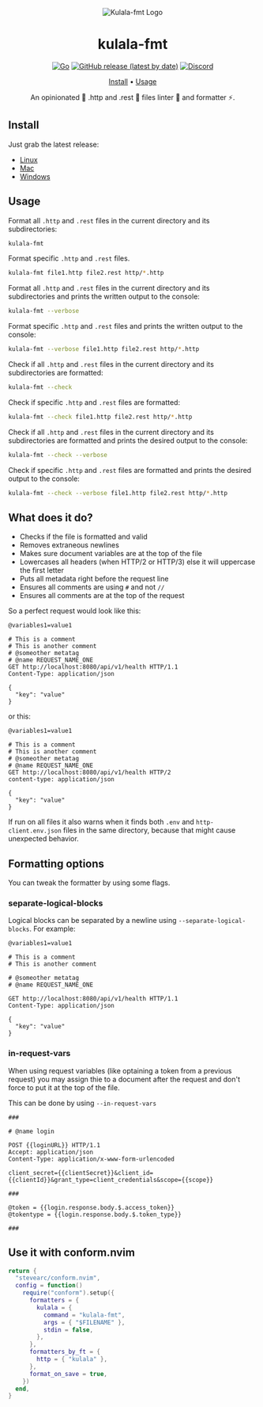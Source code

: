 <div align="center">

![Kulala-fmt Logo](logo.svg)

# kulala-fmt

[![Go](https://img.shields.io/badge/Made%20with%20Go-00ADD8.svg?style=for-the-badge&logo=go&logoColor=ffffff)](https://golang.org)
[![GitHub release (latest by date)](https://img.shields.io/github/v/release/mistweaverco/kulala-fmt?style=for-the-badge)](https://github.com/mistweaverco/kulala-fmt/releases/latest)
[![Discord](https://img.shields.io/badge/discord-join-7289da?style=for-the-badge&logo=discord)](https://discord.gg/QyVQmfY4Rt)

[Install](#install) • [Usage](#usage)

<p></p>

An opinionated 🦄 .http and .rest 🐼 files linter 💄 and formatter ⚡.

<p></p>

</div>

## Install

Just grab the latest release:

 - [Linux](https://github.com/mistweaverco/kulala-fmt/releases/latest/download/kulala-fmt-linux)
 - [Mac](https://github.com/mistweaverco/kulala-fmt/releases/latest/download/kulala-fmt-macos)
 - [Windows](https://github.com/mistweaverco/kulala-fmt/releases/latest/download/kulala-fmt.exe)

## Usage

Format all `.http` and `.rest` files in the current directory and its subdirectories:

```sh
kulala-fmt
```

Format specific `.http` and `.rest` files.

```sh
kulala-fmt file1.http file2.rest http/*.http
```

Format all `.http` and `.rest` files in the current directory and its subdirectories and
prints the written output to the console:

```sh
kulala-fmt --verbose
```
Format specific `.http` and `.rest` files and
prints the written output to the console:

```sh
kulala-fmt --verbose file1.http file2.rest http/*.http
```

Check if all `.http` and `.rest` files in the current directory and its subdirectories are formatted:

```sh
kulala-fmt --check
```

Check if specific `.http` and `.rest` files are formatted:

```sh
kulala-fmt --check file1.http file2.rest http/*.http
```

Check if all `.http` and `.rest` files in the current directory and
its subdirectories are formatted and
prints the desired output to the console:

```sh
kulala-fmt --check --verbose
```

Check if specific `.http` and `.rest` files are formatted and
prints the desired output to the console:

```sh
kulala-fmt --check --verbose file1.http file2.rest http/*.http
```

## What does it do?

- Checks if the file is formatted and valid
- Removes extraneous newlines
- Makes sure document variables are at the top of the file
- Lowercases all headers (when HTTP/2 or HTTP/3) else it will uppercase the first letter
- Puts all metadata right before the request line
- Ensures all comments are using `#` and not `//`
- Ensures all comments are at the top of the request

So a perfect request would look like this:

```http
@variables1=value1

# This is a comment
# This is another comment
# @someother metatag
# @name REQUEST_NAME_ONE
GET http://localhost:8080/api/v1/health HTTP/1.1
Content-Type: application/json

{
  "key": "value"
}
```

or this:

```http
@variables1=value1

# This is a comment
# This is another comment
# @someother metatag
# @name REQUEST_NAME_ONE
GET http://localhost:8080/api/v1/health HTTP/2
content-type: application/json

{
  "key": "value"
}
```

If run on all files it also warns when it finds both `.env` and `http-client.env.json`
files in the same directory, because that might cause unexpected behavior.

## Formatting options

You can tweak the formatter by using some flags.

### separate-logical-blocks

Logical blocks can be separated by a newline using `--separate-logical-blocks`. For example:

```http
@variables1=value1

# This is a comment
# This is another comment

# @someother metatag
# @name REQUEST_NAME_ONE

GET http://localhost:8080/api/v1/health HTTP/1.1
Content-Type: application/json

{
  "key": "value"
}
```

### in-request-vars

When using request variables (like optaining a token from a previous request)
you may assign thie to a document after the request and
don't force to put it at the top of the file.

This can be done by using `--in-request-vars`

```http
###

# @name login

POST {{loginURL}} HTTP/1.1
Accept: application/json
Content-Type: application/x-www-form-urlencoded

client_secret={{clientSecret}}&client_id={{clientId}}&grant_type=client_credentials&scope={{scope}}

###

@token = {{login.response.body.$.access_token}}
@tokentype = {{login.response.body.$.token_type}}

###
```

## Use it with conform.nvim

```lua
return {
  "stevearc/conform.nvim",
  config = function()
    require("conform").setup({
      formatters = {
        kulala = {
          command = "kulala-fmt",
          args = { "$FILENAME" },
          stdin = false,
        },
      },
      formatters_by_ft = {
        http = { "kulala" },
      },
      format_on_save = true,
    })
  end,
}
```
